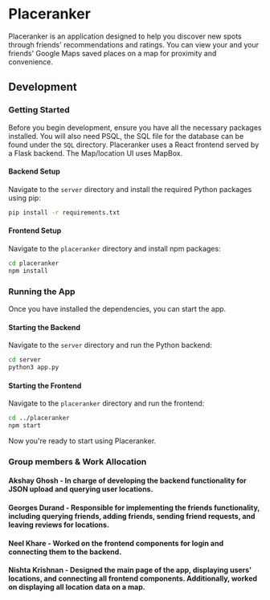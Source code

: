 # Placeranker

Placeranker is an application designed to help you discover new spots through friends' recommendations and ratings. You can view your and your friends' Google Maps saved places on a map for proximity and convenience.

## Development

### Getting Started

Before you begin development, ensure you have all the necessary packages installed. You will also need PSQL, the SQL file for the database can be found under the `SQL` directory. Placeranker uses a React frontend served by a Flask backend. The Map/location UI uses MapBox.

#### Backend Setup

Navigate to the `server` directory and install the required Python packages using pip:

```bash
pip install -r requirements.txt
```

#### Frontend Setup

Navigate to the `placeranker` directory and install npm packages:

```bash
cd placeranker
npm install
```

### Running the App

Once you have installed the dependencies, you can start the app.

#### Starting the Backend

Navigate to the `server` directory and run the Python backend:

```bash
cd server
python3 app.py
```

#### Starting the Frontend

Navigate to the `placeranker` directory and run the frontend:

```bash
cd ../placeranker
npm start
```

Now you're ready to start using Placeranker.

### Group members & Work Allocation
#### Akshay Ghosh - In charge of developing the backend functionality for JSON upload and querying user locations. 
#### Georges Durand - Responsible for implementing the friends functionality, including querying friends, adding friends, sending friend requests, and leaving reviews for locations.
#### Neel Khare - Worked on the frontend components for login and connecting them to the backend.
#### Nishta Krishnan - Designed the main page of the app, displaying users' locations, and connecting all frontend components. Additionally, worked on displaying all location data on a map.

